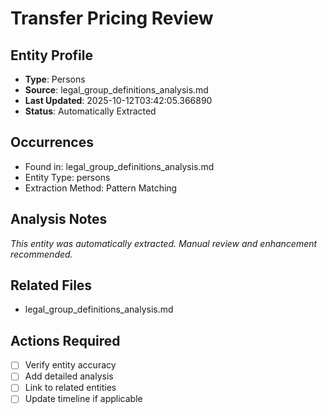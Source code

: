 # Transfer Pricing Review

## Entity Profile
- **Type**: Persons
- **Source**: legal_group_definitions_analysis.md
- **Last Updated**: 2025-10-12T03:42:05.366890
- **Status**: Automatically Extracted

## Occurrences
- Found in: legal_group_definitions_analysis.md
- Entity Type: persons
- Extraction Method: Pattern Matching

## Analysis Notes
*This entity was automatically extracted. Manual review and enhancement recommended.*

## Related Files
- legal_group_definitions_analysis.md

## Actions Required
- [ ] Verify entity accuracy
- [ ] Add detailed analysis
- [ ] Link to related entities
- [ ] Update timeline if applicable

